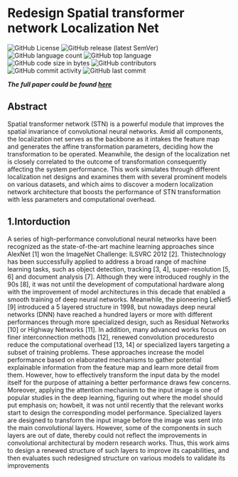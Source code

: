 # Redesign Spatial transformer network Localization Net


<img alt="GitHub License" src="https://img.shields.io/github/license/hankshyu/STN-Network?color=orange&logo=github"> <img alt="GitHub release (latest SemVer)" src="https://img.shields.io/github/v/release/hankshyu/STN-Network?color=orange&logo=github"> <img alt="GitHub language count" src="https://img.shields.io/github/languages/count/hankshyu/STN-Network"> <img alt="GitHub top language" src="https://img.shields.io/github/languages/top/hankshyu/STN-Network"> <img alt="GitHub code size in bytes" src="https://img.shields.io/github/languages/code-size/hankshyu/STN-Network"> <img alt="GitHub contributors" src="https://img.shields.io/github/contributors/hankshyu/STN-Network?logo=git&color=green"> <img alt="GitHub commit activity" src="https://img.shields.io/github/commit-activity/y/hankshyu/STN-Network?logo=git&color=green">  <img alt="GitHub last commit" src="https://img.shields.io/github/last-commit/hankshyu/STN-Network?logo=git&color=green">


***The full paper could be found [here](docs/Implementation%20of%20a%20RISC-V%20compatible%20Multiply-Add%20Fused%20Unit.pdf)***
## Abstract

Spatial transformer network (STN) is a powerful module that improves the spatial invariance
of convolutional neural networks. Amid all components, the localization net serves as the backbone
as it intakes the feature map and generates the affine transformation parameters, deciding how the
transformation to be operated. Meanwhile, the design of the localization net is closely correlated to
the outcome of transformation consequently affecting the system performance. This work simulates
through different localization net designs and examines them with several prominent models on
various datasets, and which aims to discover a modern localization network architecture that boosts
the performance of STN transformation with less parameters and computational overhead.

## 1.Intorduction

A series of high-performance convolutional neural networks have been recognized as the
state-of-the-art machine learning approaches since AlexNet [1] won the ImageNet Challenge:
ILSVRC 2012 [2]. Thistechnology has been successfully applied to address a broad range of machine
learning tasks, such as object detection, tracking [3, 4], super-resolution [5, 6] and document analysis
[7]. Although they were introduced roughly in the 90s [8], it was not until the development of
computational hardware along with the improvement of model architectures in this decade that
enabled a smooth training of deep neural networks. Meanwhile, the pioneering LeNet5 [9] introduced
a 5 layered structure in 1998, but nowadays deep neural networks (DNN) have reached a hundred
layers or more with different performances through more specialized design, such as Residual
Networks [10] or Highway Networks [11]. In addition, many advanced works focus on finer
interconnection methods [12], renewed convolution proceduresto reduce the computational overhead
[13, 14] or specialized layers targeting a subset of training problems. These approaches increase the
model performance based on elaborated mechanisms to gather potential explainable information from
the feature map and learn more detail from them. However, how to effectively transform the input
data by the model itself for the purpose of attaining a better performance draws few concerns.
Moreover, applying the attention mechanism to the input image is one of popular studies in the deep
learning, figuring out where the model should put emphasis on; howbeit, it was not until recently that
the relevant works start to design the corresponding model performance. Specialized layers are
designed to transform the input image before the image was sent into the main convolutional layers.
However, some of the components in such layers are out of date, thereby could not reflect the
improvements in convolutional architectural by modern research works. Thus, this work aims to
design a renewed structure of such layers to improve its capabilities, and then evaluates such redesigned structure on various models to validate its improvements





